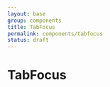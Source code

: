 ```yaml
---
layout: base
group: components
title: TabFocus
permalink: components/tabfocus
status: draft
---
```


# TabFocus
